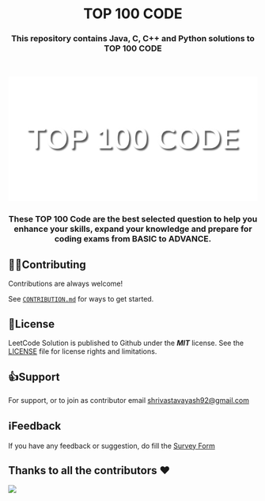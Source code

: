# <h1 align="center">TOP 100 CODE</h1>

**<h3 align="center">This repository contains Java, C, C++ and Python solutions to TOP 100 CODE</h3>**

&nbsp;&nbsp;&nbsp;&nbsp;&nbsp;&nbsp;
<div align= "center"><img src="Assets/TOP 100 CODE.png""/></div> 

**<h3 align="center">These TOP 100 Code are the best selected question to help you enhance your skills, expand your knowledge and prepare for coding exams from BASIC to ADVANCE.</h3>**
<h2></h2>


## 👨‍🏫Contributing

Contributions are always welcome!

See [```CONTRIBUTION.md```](https://github.com/yashshrivastavaa/leetCode-Solution/blob/104fe670e698517962cd5266ebe981dd36165e61/CONTRIBUTION.md) for ways to get started.



## 📄License

LeetCode Solution is published to Github under the ***MIT*** license. See the [LICENSE](https://github.com/yashshrivastavaa/leetCode-Solution/blob/ea0a361578a4eb7eb5d17eeb142978f5b99a0d30/LICENSE) file for license rights and limitations.


## 👍Support

For support, or to join as contributor email shrivastavayash92@gmail.com

## ℹ️Feedback

If you have any feedback or suggestion, do fill the [Survey Form]()

 
## Thanks to all the contributors ❤️
<a href = "https://github.com/yashshrivastavaa/leetCode-Solution/graphs/contributors">
  <img src = "https://contrib.rocks/image?repo=yashshrivastavaa/leetCode-Solution"/>
</a>
